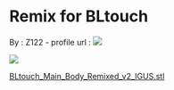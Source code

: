 Remix for BLtouch 
==================

By : Z122 - profile url : [![](https://cdn.thingiverse.com/renders/e2/06/79/ef/12/156005c5baf40ff51a327f1c34f2975b_thumb_medium.jpg)](https://www.thingiverse.com/Z122)  
  
[![](https://cdn.thingiverse.com/renders/6f/b8/59/0a/43/0a6a37a405b7de07ada4dd39911c5766_thumb_medium.jpg)](https://cdn.thingiverse.com/renders/6f/b8/59/0a/43/0a6a37a405b7de07ada4dd39911c5766_thumb_medium.jpg)

[BLtouch\_Main\_Body\_Remixed\_v2\_IGUS.stl](https://www.thingiverse.com/thing:2516545)